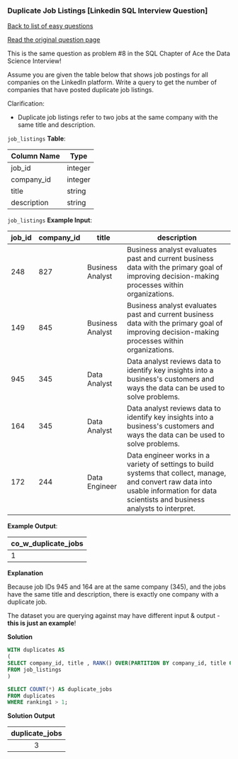 ### Duplicate Job Listings [Linkedin SQL Interview Question]

[Back to list of easy questions](../README.md)


<a href="https://datalemur.com/questions/duplicate-job-listings">Read the original question page</a>

This is the same question as problem #8 in the SQL Chapter of Ace the Data Science Interview!

Assume you are given the table below that shows job postings for all companies on the LinkedIn platform. Write a query to get the number of companies that have posted duplicate job listings.

Clarification:

- Duplicate job listings refer to two jobs at the same company with the same title and description.


`job_listings` **Table**:

| **Column Name** | **Type** |
|-----------------|----------|
| job_id          | integer  |
| company_id      | integer  |
| title           | string   |
| description     | string   |

`job_listings` **Example Input**:

| **job_id** | **company_id** | **title**        | **description**                                                                                                                                                                             |
|------------|----------------|------------------|---------------------------------------------------------------------------------------------------------------------------------------------------------------------------------------------|
| 248        | 827            | Business Analyst | Business  analyst evaluates past and current business data with the primary goal  of improving decision-making processes within organizations.                                              |
| 149        | 845            | Business Analyst | Business  analyst evaluates past and current business data with the primary goal  of improving decision-making processes within organizations.                                              |
| 945        | 345            | Data Analyst     | Data analyst reviews data to identify key insights into a business's customers and ways the data can be used to solve problems.                                                             |
| 164        | 345            | Data Analyst     | Data analyst reviews data to identify key insights into a business's customers and ways the data can be used to solve problems.                                                             |
| 172        | 244            | Data Engineer    | Data  engineer works in a variety of settings to build systems that collect,  manage, and convert raw data into usable information for data scientists  and business analysts to interpret. |

**Example Output**:

| **co_w_duplicate_jobs** |
|-------------------------|
| 1                       |

**Explanation**

Because job IDs 945 and 164 are at the same company (345), and the jobs have the same title and description, there is exactly one company with a duplicate job.

The dataset you are querying against may have different input & output - **this is just an example**!

**Solution**

```sql
WITH duplicates AS
(
SELECT company_id, title , RANK() OVER(PARTITION BY company_id, title ORDER BY job_id) AS ranking1
FROM job_listings
)

SELECT COUNT(*) AS duplicate_jobs
FROM duplicates
WHERE ranking1 > 1;
```


**Solution Output**


| **duplicate_jobs** |
|:------------------:|
| 3                  |